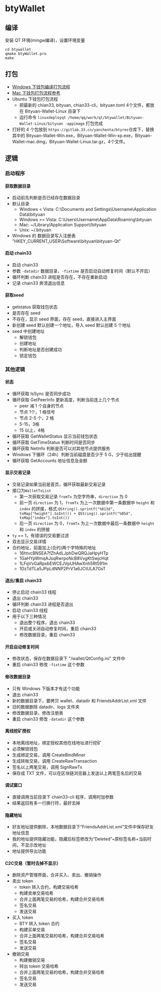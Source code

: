 # btyWallet

## 编译
安装 QT 环境(mingw编译)，设置环境变量
```
cd btywallet
qmake btyWallet.pro
make
```

## 打包
- [Windows 下钱包编译打包流程](http://note.youdao.com/noteshare?id=b2fcfe841a9cc919bcf414a7ce2d80e6&sub=63561FE638BF44B1B8B7441B353922D5)
- [Mac 下钱包打包流程参考](http://note.youdao.com/noteshare?id=9370aae5ca4426fbcf2be97c94e3caa6)
- Ubuntu 下钱包打包流程
    + 把最新的 chian33, bityuan, chian33-cli，bityuan.toml 4个文件，都放在 Bityuan-Wallet-Linux 目录下
    + 运行命令 `linuxdeployqt /home/qq/work/qt/btywallet/Bityuan-Wallet-Linux/bityuan -appimage` 打包完成
- 打好的 4 个包放到 `https://gitlab.33.cn/yanchenta/btyres`仓库下，替换其中的 Bityuan-Wallet-Win.exe，Bityuan-Wallet-Win-xp.exe，Bityuan-Wallet-mac.dmg，Bityuan-Wallet-Linux.tar.gz，4个文件。


## 逻辑
### 启动程序
#### 获取数据目录
- 启动前先判断是否已经存在数据目录
- 默认目录 
    + Windows < Vista: C:\Documents and Settings\Username\Application Data\bityuan
    + Windows >= Vista: C:\Users\Username\AppData\Roaming\bityuan
    + Mac: ~/Library/Application Support/bityuan
    + Unix: ~/.bityuan
- Windows 的 数据目录写入注册表 "HKEY_CURRENT_USER\\Software\\bityuan\\bityuan-Qt"

#### 启动 chain33
- 启动 chain33 
- 参数 `-datadir` 数据目录，`-fixtime` 是否启动自动修复时间（默认不开启）
- 循环判断 chain33 进程是否存在，不存在重新启动
- 记录 chain33 奔溃退出信息

#### 获取seed
- getstatus 获取钱包状态
- 是否存在 seed
- 不存在，显示 seed 界面，存在 seed，直接进入主界面
- 新创建 seed 默认创建一个地址，导入 seed 默认创建 5 个地址
- seed 中创建地址
    + 解锁钱包
    + 创建地址
    + 判断地址是否创建成功
    + 锁定钱包

### 其他逻辑
#### 状态
- 循环获取 IsSync 是否同步成功
- 循环获取 GetPeerInfo 更新高度，判断当前连上几个节点
    + peer 减 1 个自身的节点
    + 节点 1个，1 格信号
    + 节点 2-5 个，2 格
    + 5-15，3格
    + 15 以上，4格
- 循环获取 GetWalletStatus 显示当前钱包状态
- 循环获取 GetTimeStatus 判断时间是否同步
- 循环获取 NetInfo 判断是否可以对其他节点提供服务
- Windows 下循环（24h）判断当前磁盘是否少于 5 G，少于给出提醒
- 循环获取 GetAccounts 地址信息及金额

#### 显示交易记录
- 交易记录如果当前是首页，循环获取最新交易记录
- 接口为`WalletTxList`
    + 第一次获取交易记录 `fromTx` 为空字符串，`direction` 为 0
    + 前一页 `direction` 为 1，`fromTx` 为上一次数据中第一条数据中 `height` 和 `index` 的拼接，格式:`QString().sprintf("%013d", txMap["height"].toInt()) + QString().sprintf("%05d", txMap["index"].toInt())`
    + 后一页 `direction` 为 0，`fromTx` 为上一次数据中最后一条数据中 `height` 和 `index` 的拼接
- `ty` == 1，有错误的交易要过滤
- 双击显示交易详情
- 合约地址，前面加上(合约)两个字特殊的地址
    + 16htvcBNSEA7fZhAdLJphDwQRQJaHpyHTp
    + 1GaHYpWmqAJsqRwrpoNcB8VvgKtSwjcHqt
    + 1LFqVvGaRpxbEWCEJVpUHAwXnh5Rt591m
    + 1DzTdTLa5JPpLdNNP2PrV1a6JCtULA7GsT 

#### 退出/重启 chain33
- 停止启动 chain33 线程
- 退出 chain33 
- 循环判断 chain33 进程是否退出
- 启动 chain33 线程
- 用于以下三种情况
    + 退出整个程序，退出 chain33
    + 开启或关闭自动修复时间，重启 chain33
    + 修改数据目录，重启 chain33

#### 开启自动修复时间
- 修改状态，保存在数据目录下 "/wallet/QtConfig.ini" 文件中
- 重启 chain33 修改 `-fixtime` 这个参数

#### 修改数据目录
- 只有 Windows 下版本才有这个功能
- 退出 chain33
- 新的数据目录下，要拷贝 wallet、datadir 和 FriendsAddrList.xml 文件
- 旧的数据删除 datadir、logs 文件夹
- 修改数据目录，修改注册表
- 重启 chain33 修改 `-datadir` 这个参数

#### 离线挖矿授权
- 本地离线地址，绑定授权其他在线地址进行挖矿
- 必须解锁钱包
- 生成绑定交易，调用 CreateBindMiner
- 生成转账交易，调用 CreateRawTransaction
- 签名以上两笔交易，调用 SignRawTx
- 保存成 TXT 文件，可以在区块链浏览器上发送以上两笔签名后的交易

#### 调试窗口
- 直接调用当前目录下 chain33-cli 程序，调用时加参数
- 结果返回有多一行换行符，最好去掉

#### 隐藏地址
- 好友地址提供删除，本地数据目录下“FriendsAddrList.xml”文件中保存好友地址信息
- 我的地址提供隐藏功能，隐藏后标签修改为“Deleted”+原标签名称+当前时间，不显示改地址
- 地址提供导出功能

#### C2C交易（暂时去掉不显示）
- 删除资产管理界面，合并买入、卖出、撤销操作
- 卖出 token
    + token 转入合约，构建交易哈希
    + 构建卖单交易哈希
    + 合并上面两笔交易的哈希，构建合并交易哈希
    + 签名交易
    + 发送交易
- 买入 token
    + BTY 转入 token 合约
    + 构建买单交易
    + 合并上面两笔交易的哈希，构建合并交易哈希
    + 签名交易
    + 发送交易
- 撤销交易
    + 构建撤销交易
    + 转出 token 交易哈希
    + 合并上面两笔交易的哈希，构建合并交易哈希
    + 签名交易
    + 发送交易






